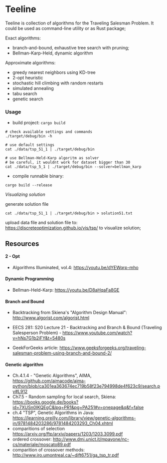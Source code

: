 # Teeline

Teeline is collection of algorithms for the Traveling Salesman Problem.
It could be used as command-line utility or as Rust package;

Exact algorithms:

* branch-and-bound, exhaustive tree search with pruning;
* Bellman-Karp-Held, dynamic algorithm

Approximate algorithms:
* greedy nearest neighbors using KD-tree
* 2-opt heuristic
* stochastic hill climbing with random restarts
* simulated annealing
* tabu search
* genetic search

### Usage

* build project: `cargo build`

```
# check available settings and commands
./target/debug/bin -h

# use default settings
cat ./data/tsp_51_1 | ./target/debug/bin

# use Bellman-Held-Karp algoritm as solver
# be careful, it wouldnt work for dataset bigger than 30
cat ./data/tsp_5_1 | ./target/debug/bin --solver=bellman_karp
```

* compile runnable binary:

```
cargo build --release
```


*Visualizing solution*


generate solution file

```
cat ./data/tsp_51_1 | ./target/debug/bin > solution51.txt
```

upload data file and solution file to:
https://discreteoptimization.github.io/vis/tsp/ to visualize solution;

## Resources

#### 2 - Opt

* Algorithms Illuminated, vol.4: https://youtu.be/dYEWqrp-mho

#### Dynamic Programming

* Bellman-Held-Karp: https://youtu.be/D8aHqaFa8GE

#### Branch and Bound

* Backtracking from Skiena's "Algorithm Design Manual": http://www.algorist.com/algorist.html
* EECS 281: S20 Lecture 21 - Backtracking and Branch & Bound (Traveling Salesperson Problem) - https://www.youtube.com/watch?v=hNs7G1b2iFY&t=5480s

* GeekForGeeks article: https://www.geeksforgeeks.org/traveling-salesman-problem-using-branch-and-bound-2/

#### Genetic algorithm
* Ch.4.1.4 - "Genetic Algorithms", AIMA, https://github.com/aimacode/aima-python/blob/ca301ea363674ec719b58f23e794998de4f623c9/search.py#L912
* Ch7.5 - Random sampling for local search, Skiena: https://books.google.de/books?id=7XUSn0IKQEgC&lpg=PR1&pg=PA251#v=onepage&q&f=false
* ch.4 "TSP", Genetic Algorithms in Java: https://learning.oreilly.com/library/view/genetic-algorithms-in/9781484203286/9781484203293_Ch04.xhtml
* comparitions of selection https://arxiv.org/ftp/arxiv/papers/1203/1203.3099.pdf
* ordered crossover: http://www.dmi.unict.it/mpavone/nc-cs/materiale/moscato89.pdf
* comparition of crossover methods: http://www.iro.umontreal.ca/~dift6751/ga_tsp_tr.pdf


